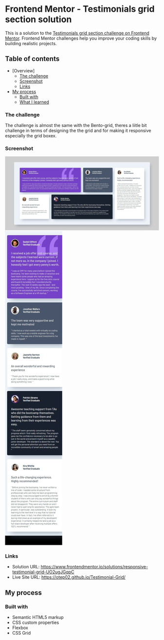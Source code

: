 # Frontend Mentor - Testimonials grid section solution

This is a solution to the [Testimonials grid section challenge on Frontend Mentor](https://www.frontendmentor.io/challenges/testimonials-grid-section-Nnw6J7Un7). Frontend Mentor challenges help you improve your coding skills by building realistic projects. 

## Table of contents

- [Overview]
  - [The challenge](#the-challenge)
  - [Screenshot](#screenshot)
  - [Links](#links)
- [My process](#my-process)
  - [Built with](#built-with)
  - [What I learned](#what-i-learned)


### The challenge

The challenge is almost the same with the Bento-grid, theres a liitle bit challenge in terms of designing the the grid and for making it responsive especially the grid boxex.

### Screenshot

![](/Screenshot_1.jpeg)
![](/Screenshot_2.jpeg)


### Links

- Solution URL: https://www.frontendmentor.io/solutions/responsive-testimonial-grid-UO2ugJGqpC
- Live Site URL: https://otep02.github.io/Testimonial-Grid/

## My process

### Built with

- Semantic HTML5 markup
- CSS custom properties
- Flexbox
- CSS Grid
